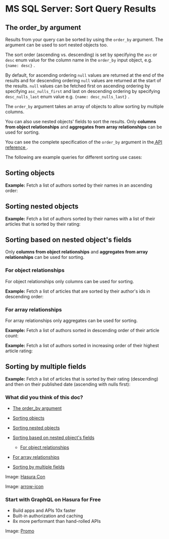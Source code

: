# MS SQL Server: Sort Query Results

## The order_by argument​

Results from your query can be sorted by using the `order_by` argument.
The argument can be used to sort nested objects too.

The sort order (ascending vs. descending) is set by specifying the `asc` or `desc` enum value for the column name in the `order_by` input object,
e.g. `{name: desc}` .

By default, for ascending ordering `null` values are returned at the end
of the results and for descending ordering `null` values are returned at
the start of the results. `null` values can be fetched first on
ascending ordering by specifying `asc_nulls_first` and last on
descending ordering by specifying `desc_nulls_last` enum value e.g. `{name: desc_nulls_last}` .

The `order_by` argument takes an array of objects to allow sorting by
multiple columns.

You can also use nested objects' fields to sort the results. Only **columns from object relationships** and **aggregates from array
relationships** can be used for sorting.

You can see the complete specification of the `order_by` argument in the[ API reference ](https://hasura.io/docs/latest/api-reference/graphql-api/query/#orderbyexp).

The following are example queries for different sorting use cases:

## Sorting objects​

 **Example:** Fetch a list of authors sorted by their names in an
ascending order:

## Sorting nested objects​

 **Example:** Fetch a list of authors sorted by their names with a list
of their articles that is sorted by their rating:

## Sorting based on nested object's fields​

Only **columns from object relationships** and **aggregates from array
relationships** can be used for sorting.

### For object relationships​

For object relationships only columns can be used for sorting.

 **Example:** Fetch a list of articles that are sorted by their author's
ids in descending order:

### For array relationships​

For array relationships only aggregates can be used for sorting.

 **Example:** Fetch a list of authors sorted in descending order of their
article count:

 **Example:** Fetch a list of authors sorted in increasing order of their
highest article rating:

## Sorting by multiple fields​

 **Example:** Fetch a list of articles that is sorted by their rating
(descending) and then on their published date (ascending with nulls
first):

### What did you think of this doc?

- [ The order_by argument ](https://hasura.io/docs/latest/queries/ms-sql-server/sorting/#the-order_by-argument)
- [ Sorting objects ](https://hasura.io/docs/latest/queries/ms-sql-server/sorting/#sorting-objects)
- [ Sorting nested objects ](https://hasura.io/docs/latest/queries/ms-sql-server/sorting/#ms-sql-server-nested-sort)
- [ Sorting based on nested object's fields ](https://hasura.io/docs/latest/queries/ms-sql-server/sorting/#sorting-based-on-nested-objects-fields)
    - [ For object relationships ](https://hasura.io/docs/latest/queries/ms-sql-server/sorting/#for-object-relationships)

- [ For array relationships ](https://hasura.io/docs/latest/queries/ms-sql-server/sorting/#for-array-relationships)
- [ Sorting by multiple fields ](https://hasura.io/docs/latest/queries/ms-sql-server/sorting/#sorting-by-multiple-fields)


Image: [ Hasura Con ](https://res.cloudinary.com/dh8fp23nd/image/upload/v1686154570/hasura-con-2023/has-con-light-date_r2a2ud.png)

Image: [ arrow-icon ](https://res.cloudinary.com/dh8fp23nd/image/upload/v1683723549/main-web/chevron-right_ldbi7d.png)

### Start with GraphQL on Hasura for Free

- Build apps and APIs 10x faster
- Built-in authorization and caching
- 8x more performant than hand-rolled APIs


Image: [ Promo ](https://hasura.io/docs/assets/images/hasura-free-ff60e409244e0ea12b5a3045d1a9096b.png)